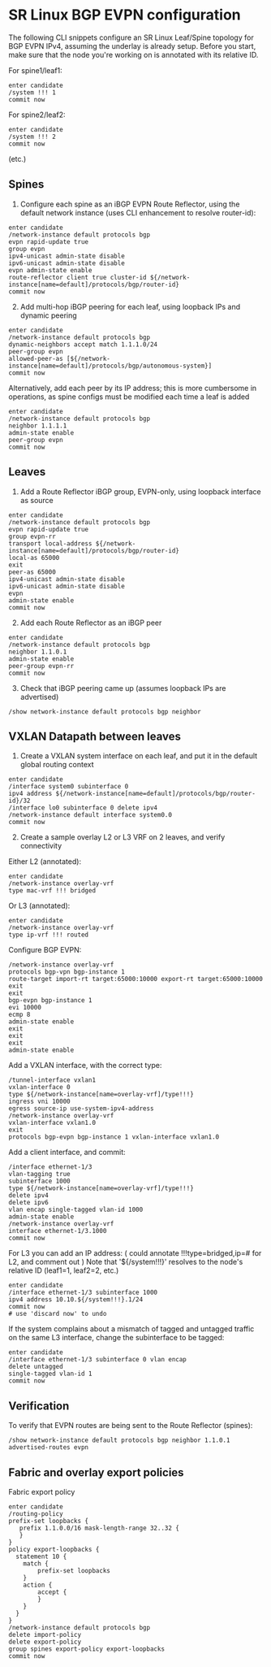 # SR Linux BGP EVPN configuration

The following CLI snippets configure an SR Linux Leaf/Spine topology for BGP EVPN IPv4, assuming the underlay is already setup.
Before you start, make sure that the node you're working on is annotated with its relative ID.

For spine1/leaf1:
```
enter candidate
/system !!! 1
commit now
```
For spine2/leaf2:
```
enter candidate
/system !!! 2
commit now
```
(etc.)

## Spines

1. Configure each spine as an iBGP EVPN Route Reflector, using the default network instance (uses CLI enhancement to resolve router-id):
```
enter candidate
/network-instance default protocols bgp 
evpn rapid-update true
group evpn
ipv4-unicast admin-state disable
ipv6-unicast admin-state disable
evpn admin-state enable
route-reflector client true cluster-id ${/network-instance[name=default]/protocols/bgp/router-id}
commit now
```

2. Add multi-hop iBGP peering for each leaf, using loopback IPs and dynamic peering
```
enter candidate
/network-instance default protocols bgp
dynamic-neighbors accept match 1.1.1.0/24
peer-group evpn
allowed-peer-as [${/network-instance[name=default]/protocols/bgp/autonomous-system}]
commit now
```

Alternatively, add each peer by its IP address; this is more cumbersome in operations, as spine configs must be modified each time a leaf is added
```
enter candidate
/network-instance default protocols bgp
neighbor 1.1.1.1
admin-state enable
peer-group evpn
commit now
```

## Leaves

1. Add a Route Reflector iBGP group, EVPN-only, using loopback interface as source
```
enter candidate
/network-instance default protocols bgp
evpn rapid-update true
group evpn-rr
transport local-address ${/network-instance[name=default]/protocols/bgp/router-id}
local-as 65000
exit
peer-as 65000
ipv4-unicast admin-state disable
ipv6-unicast admin-state disable
evpn
admin-state enable
commit now
```

2. Add each Route Reflector as an iBGP peer
```
enter candidate
/network-instance default protocols bgp
neighbor 1.1.0.1
admin-state enable
peer-group evpn-rr
commit now
```

3. Check that iBGP peering came up (assumes loopback IPs are advertised)
```
/show network-instance default protocols bgp neighbor
```

## VXLAN Datapath between leaves

1. Create a VXLAN system interface on each leaf, and put it in the default global routing context
```
enter candidate
/interface system0 subinterface 0
ipv4 address ${/network-instance[name=default]/protocols/bgp/router-id}/32
/interface lo0 subinterface 0 delete ipv4
/network-instance default interface system0.0
commit now
```

2. Create a sample overlay L2 or L3 VRF on 2 leaves, and verify connectivity

Either L2 (annotated):
```
enter candidate
/network-instance overlay-vrf
type mac-vrf !!! bridged
```

Or L3 (annotated):
```
enter candidate
/network-instance overlay-vrf
type ip-vrf !!! routed
```

Configure BGP EVPN:
```
/network-instance overlay-vrf
protocols bgp-vpn bgp-instance 1 
route-target import-rt target:65000:10000 export-rt target:65000:10000
exit
exit
bgp-evpn bgp-instance 1
evi 10000
ecmp 8
admin-state enable
exit
exit
exit
admin-state enable
```

Add a VXLAN interface, with the correct type:
```
/tunnel-interface vxlan1
vxlan-interface 0
type ${/network-instance[name=overlay-vrf]/type!!!}
ingress vni 10000
egress source-ip use-system-ipv4-address
/network-instance overlay-vrf 
vxlan-interface vxlan1.0
exit
protocols bgp-evpn bgp-instance 1 vxlan-interface vxlan1.0
```

Add a client interface, and commit:
```
/interface ethernet-1/3
vlan-tagging true
subinterface 1000
type ${/network-instance[name=overlay-vrf]/type!!!}
delete ipv4
delete ipv6
vlan encap single-tagged vlan-id 1000
admin-state enable
/network-instance overlay-vrf
interface ethernet-1/3.1000
commit now
```

For L3 you can add an IP address: ( could annotate !!!type=bridged,ip=# for L2, and comment out )
Note that '${/system!!!}' resolves to the node's relative ID (leaf1=1, leaf2=2, etc.)
```
enter candidate
/interface ethernet-1/3 subinterface 1000
ipv4 address 10.10.${/system!!!}.1/24
commit now
# use 'discard now' to undo
```

If the system complains about a mismatch of tagged and untagged traffic on the same L3 interface, change the subinterface to be tagged:
```
enter candidate
/interface ethernet-1/3 subinterface 0 vlan encap 
delete untagged
single-tagged vlan-id 1
commit now
```
## Verification
To verify that EVPN routes are being sent to the Route Reflector (spines):
```
/show network-instance default protocols bgp neighbor 1.1.0.1 advertised-routes evpn
```

## Fabric and overlay export policies

Fabric export policy
```
enter candidate
/routing-policy
prefix-set loopbacks {
   prefix 1.1.0.0/16 mask-length-range 32..32 {
   }
}
policy export-loopbacks {
  statement 10 {
    match {
        prefix-set loopbacks
    }
    action {
        accept {
        }
    }
  }
}
/network-instance default protocols bgp
delete import-policy
delete export-policy
group spines export-policy export-loopbacks
commit now
```
